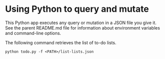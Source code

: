 # Using Python to query and mutate

This Python app executes any query or mutation in a JSON file you give it. See the parent README.md file for information about environment variables and command-line options.

The following command retrieves the list of to-do lists.

`python todo.py -f <PATH>/list-lists.json`
